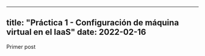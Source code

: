 ---------
title: "Práctica 1 - Configuración de máquina virtual en el IaaS"
date: 2022-02-16
---------

Primer post
